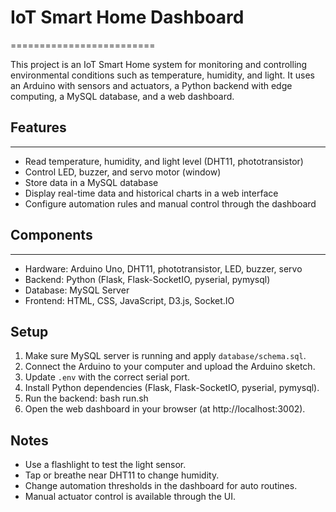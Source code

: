 # IoT Smart Home Dashboard

=========================

This project is an IoT Smart Home system for monitoring and controlling environmental conditions such as temperature, humidity, and light. It uses an Arduino with sensors and actuators, a Python backend with edge computing, a MySQL database, and a web dashboard.

## Features

---

- Read temperature, humidity, and light level (DHT11, phototransistor)
- Control LED, buzzer, and servo motor (window)
- Store data in a MySQL database
- Display real-time data and historical charts in a web interface
- Configure automation rules and manual control through the dashboard

## Components

---

- Hardware: Arduino Uno, DHT11, phototransistor, LED, buzzer, servo
- Backend: Python (Flask, Flask-SocketIO, pyserial, pymysql)
- Database: MySQL Server
- Frontend: HTML, CSS, JavaScript, D3.js, Socket.IO

## Setup

1. Make sure MySQL server is running and apply `database/schema.sql`.
2. Connect the Arduino to your computer and upload the Arduino sketch.
3. Update `.env` with the correct serial port.
4. Install Python dependencies (Flask, Flask-SocketIO, pyserial, pymysql).
5. Run the backend:
   bash run.sh
6. Open the web dashboard in your browser (at http://localhost:3002).

## Notes

- Use a flashlight to test the light sensor.
- Tap or breathe near DHT11 to change humidity.
- Change automation thresholds in the dashboard for auto routines.
- Manual actuator control is available through the UI.
